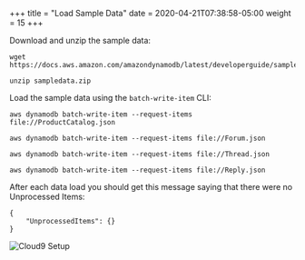 +++
title = "Load Sample Data"
date = 2020-04-21T07:38:58-05:00
weight = 15
+++

Download and unzip the sample data:

    wget https://docs.aws.amazon.com/amazondynamodb/latest/developerguide/samples/sampledata.zip

    unzip sampledata.zip

Load the sample data using the `batch-write-item` CLI:

    aws dynamodb batch-write-item --request-items file://ProductCatalog.json

    aws dynamodb batch-write-item --request-items file://Forum.json

    aws dynamodb batch-write-item --request-items file://Thread.json

    aws dynamodb batch-write-item --request-items file://Reply.json

After each data load you should get this message saying that there were no Unprocessed Items:

    {
        "UnprocessedItems": {}
    }

![Cloud9 Setup](/images/hands-on-labs/setup/load_data.png)
